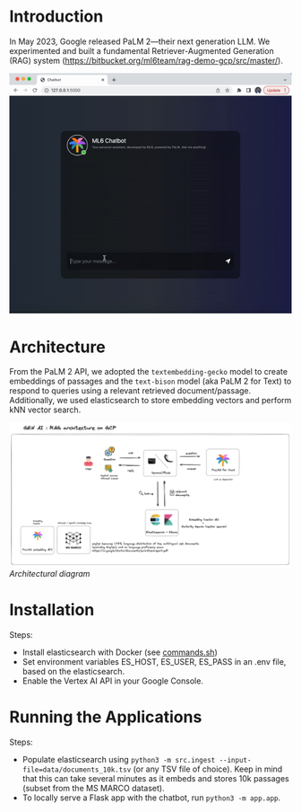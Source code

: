 # Introduction
In May 2023, Google released PaLM 2—their next generation LLM. We experimented and built a fundamental Retriever-Augmented Generation (RAG) system (https://bitbucket.org/ml6team/rag-demo-gcp/src/master/).

![RAG Demo](README-demo.gif)

# Architecture
From the PaLM 2 API, we adopted the `textembedding-gecko` model to create embeddings of passages and the `text-bison` model (aka PaLM 2 for Text) to respond to queries using a relevant retrieved document/passage. Additionally, we used elasticsearch to store embedding vectors and perform kNN vector search.

![RAG Architecture](README-architecture.png)
*Architectural diagram*

# Installation

Steps:
* Install elasticsearch with Docker (see [commands.sh](commands.sh))
* Set environment variables ES_HOST, ES_USER, ES_PASS in an .env file, based on the elasticsearch.
* Enable the Vertex AI API in your Google Console.

# Running the Applications

Steps:
* Populate elasticsearch using `python3 -m src.ingest --input-file=data/documents_10k.tsv` (or any TSV file of choice). Keep in mind that this can take several minutes as it embeds and stores 10k passages (subset from the MS MARCO dataset).
* To locally serve a Flask app with the chatbot, run `python3 -m app.app`.